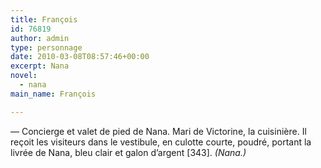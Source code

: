 ```yaml
---
title: François
id: 76819
author: admin
type: personnage
date: 2010-03-08T08:57:46+00:00
excerpt: Nana
novel:
  - nana
main_name: François

---
```

— Concierge et valet de pied de Nana. Mari de Victorine, la cuisinière. Il reçoit les visiteurs dans le vestibule, en culotte courte, poudré, portant la livrée de Nana, bleu clair et galon d&rsquo;argent [343]. _(Nana.)_